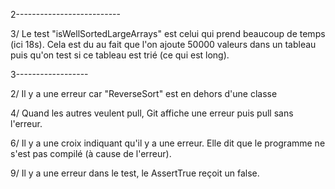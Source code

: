 2-------------------------- 

3/ Le test "isWellSortedLargeArrays" est celui qui prend beaucoup de temps (ici 18s). Cela est du au fait que l'on ajoute 50000 valeurs dans un tableau puis qu'on test si ce tableau est trié (ce qui est long).

3------------------

2/ Il y a une erreur car "ReverseSort" est en dehors d'une classe

4/ Quand les autres veulent pull, Git affiche une erreur puis pull sans l'erreur.

6/ Il y a une croix indiquant qu'il y a une erreur. Elle dit que le programme ne s'est pas compilé (à cause de l'erreur).

9/ Il y a une erreur dans le test, le AssertTrue reçoit un false.